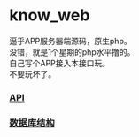 # know_web

逼乎APP服务器端源码，原生php。  
没错，就是1个星期的php水平撸的。  
自己写个APP接入本接口玩。  
不要玩坏了。  

### [API](https://github.com/Jude95/know_web/blob/master/5.x/api.md)
### [数据库结构](https://github.com/Jude95/know_web/blob/master/5.x/sql.sql)
